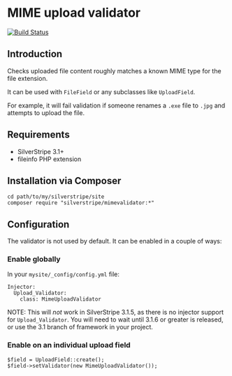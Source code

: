 # MIME upload validator

[![Build Status](https://travis-ci.org/silverstripe-labs/silverstripe-mimevalidator.svg?branch=master)](https://travis-ci.org/silverstripe-labs/silverstripe-mimevalidator)

## Introduction

Checks uploaded file content roughly matches a known MIME type for the file extension.

It can be used with `FileField` or any subclasses like `UploadField`.

For example, it will fail validation if someone renames a `.exe` file to `.jpg`
and attempts to upload the file.

## Requirements

 * SilverStripe 3.1+
 * fileinfo PHP extension

## Installation via Composer

	cd path/to/my/silverstripe/site
	composer require "silverstripe/mimevalidator:*"

## Configuration

The validator is not used by default. It can be enabled in a couple of ways:

### Enable globally

In your `mysite/_config/config.yml` file:

	Injector:
	  Upload_Validator:
	    class: MimeUploadValidator

NOTE: This will *not* work in SilverStripe 3.1.5, as there is no injector
support for `Upload_Validator`. You will need to wait until 3.1.6 or greater
is released, or use the 3.1 branch of framework in your project.

### Enable on an individual upload field

	$field = UploadField::create();
	$field->setValidator(new MimeUploadValidator());

